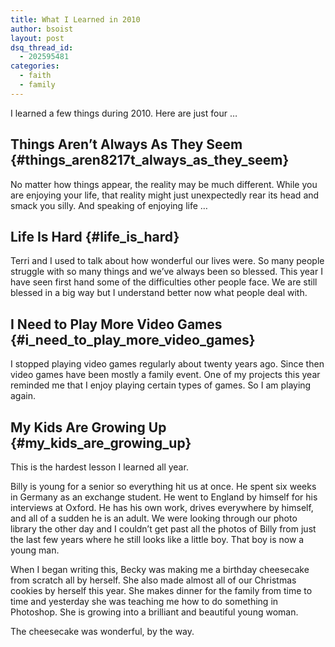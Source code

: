 ```yaml
---
title: What I Learned in 2010
author: bsoist
layout: post
dsq_thread_id:
  - 202595481
categories:
  - faith
  - family
---
```

I learned a few things during 2010. Here are just four &#8230;

## Things Aren&#8217;t Always As They Seem {#things_aren8217t_always_as_they_seem}

No matter how things appear, the reality may be much different. While you are enjoying your life, that reality might just unexpectedly rear its head and smack you silly. And speaking of enjoying life &#8230;

## Life Is Hard {#life_is_hard}

Terri and I used to talk about how wonderful our lives were. So many people struggle with so many things and we&#8217;ve always been so blessed. This year I have seen first hand some of the difficulties other people face. We are still blessed in a big way but I understand better now what people deal with. 

## I Need to Play More Video Games {#i_need_to_play_more_video_games}

I stopped playing video games regularly about twenty years ago. Since then video games have been mostly a family event. One of my projects this year reminded me that I enjoy playing certain types of games. So I am playing again.

## My Kids Are Growing Up {#my_kids_are_growing_up}

This is the hardest lesson I learned all year. 

Billy is young for a senior so everything hit us at once. He spent six weeks in Germany as an exchange student. He went to England by himself for his interviews at Oxford. He has his own work, drives everywhere by himself, and all of a sudden he is an adult. We were looking through our photo library the other day and I couldn&#8217;t get past all the photos of Billy from just the last few years where he still looks like a little boy. That boy is now a young man. 

When I began writing this, Becky was making me a birthday cheesecake from scratch all by herself. She also made almost all of our Christmas cookies by herself this year. She makes dinner for the family from time to time and yesterday she was teaching me how to do something in Photoshop. She is growing into a brilliant and beautiful young woman. 

The cheesecake was wonderful, by the way.
